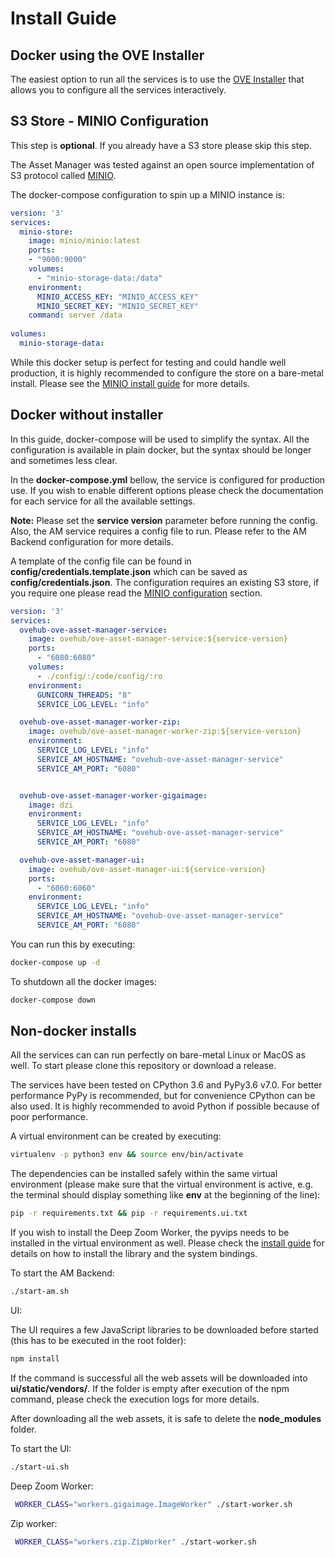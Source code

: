 # Install Guide

## Docker using the OVE Installer

The easiest option to run all the services is to use the [OVE Installer](https://github.com/ove/ove-install)
that allows you to configure all the services interactively.

## S3 Store - MINIO Configuration

This step is **optional**. If you already have a S3 store please skip this step.

The Asset Manager was tested against an open source implementation of S3 protocol called [MINIO](http://minio.io/).

The docker-compose configuration to spin up a MINIO instance is:

```yaml
version: '3'
services:
  minio-store:
    image: minio/minio:latest
    ports:
    - "9000:9000"
    volumes:
      - "minio-storage-data:/data"
    environment:
      MINIO_ACCESS_KEY: "MINIO_ACCESS_KEY"
      MINIO_SECRET_KEY: "MINIO_SECRET_KEY"
    command: server /data
  
volumes:
  minio-storage-data:
```

While this docker setup is perfect for testing and could handle well production, it is highly recommended to configure
the store on a bare-metal install. Please see the [MINIO install guide](https://docs.minio.io/) for more details.

## Docker without installer

In this guide, docker-compose will be used to simplify the syntax. All the configuration is available in plain
docker, but the syntax should be longer and sometimes less clear.

In the **docker-compose.yml** bellow, the service is configured for production use. If you wish to enable different 
options please check the documentation for each service for all the available settings.

**Note:** Please set the **service version** parameter before running the config. Also, the AM service requires a 
config file to run. Please refer to the AM Backend configuration for more details.

A template of the config file can be found in **config/credentials.template.json** which can be saved as 
**config/credentials.json**. The configuration requires an existing S3 store, if you require one please read the 
[MINIO configuration](#s3-store---minio-configuration) section. 

```yaml
version: '3'
services:
  ovehub-ove-asset-manager-service:
    image: ovehub/ove-asset-manager-service:${service-version}
    ports:
      - "6080:6080"
    volumes:
      - ./config/:/code/config/:ro
    environment:
      GUNICORN_THREADS: "8"
      SERVICE_LOG_LEVEL: "info"

  ovehub-ove-asset-manager-worker-zip:
    image: ovehub/ove-asset-manager-worker-zip:${service-version}
    environment:
      SERVICE_LOG_LEVEL: "info"
      SERVICE_AM_HOSTNAME: "ovehub-ove-asset-manager-service"
      SERVICE_AM_PORT: "6080"


  ovehub-ove-asset-manager-worker-gigaimage:
    image: dzi
    environment:
      SERVICE_LOG_LEVEL: "info"
      SERVICE_AM_HOSTNAME: "ovehub-ove-asset-manager-service"
      SERVICE_AM_PORT: "6080"

  ovehub-ove-asset-manager-ui:
    image: ovehub/ove-asset-manager-ui:${service-version}
    ports:
      - "6060:6060"
    environment:
      SERVICE_LOG_LEVEL: "info"
      SERVICE_AM_HOSTNAME: "ovehub-ove-asset-manager-service"
      SERVICE_AM_PORT: "6080"

```

You can run this by executing:

```bash
docker-compose up -d
```

To shutdown all the docker images:

```bash
docker-compose down
```


## Non-docker installs

All the services can can run perfectly on bare-metal Linux or MacOS as well. To start please clone this repository
or download a release.

The services have been tested on CPython 3.6 and PyPy3.6 v7.0. For better performance PyPy is recommended, but
for convenience CPython can be also used. It is highly recommended to avoid Python if possible because of poor
performance.

A virtual environment can be created by executing:

```bash
virtualenv -p python3 env && source env/bin/activate
```

The dependencies can be installed safely within the same virtual environment (please make sure that the virtual
environment is active, e.g. the terminal should display something like **env** at the beginning of the line):

```bash
pip -r requirements.txt && pip -r requirements.ui.txt
```

If you wish to install the Deep Zoom Worker, the pyvips needs to be installed in the virtual environment as well. 
Please check the [install guide](https://libvips.github.io/pyvips/README.html#install) for details on how to 
install the library and the system bindings.

To start the AM Backend:

```bash
./start-am.sh
```

UI:

The UI requires a few JavaScript libraries to be downloaded before started (this has to be executed in the root folder):

```bash
npm install
```

If the command is successful all the web assets will be downloaded into **ui/static/vendors/**. If the folder is empty after 
execution of the npm command, please check the execution logs for more details.

After downloading all the web assets, it is safe to delete the **node_modules** folder.

To start the UI:

```bash
./start-ui.sh
```

Deep Zoom Worker:

```bash
 WORKER_CLASS="workers.gigaimage.ImageWorker" ./start-worker.sh
```

Zip worker:

```bash
 WORKER_CLASS="workers.zip.ZipWorker" ./start-worker.sh
```
